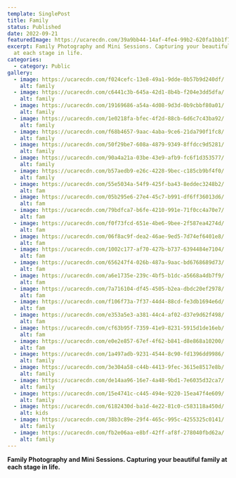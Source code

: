 ```yaml
---
template: SinglePost
title: Family
status: Published
date: 2022-09-21
featuredImage: https://ucarecdn.com/39a9bb44-14af-4fe4-99b2-620fa1bb1f78/
excerpt: Family Photography and Mini Sessions. Capturing your beautiful family
  at each stage in life.
categories:
  - category: Public
gallery:
  - image: https://ucarecdn.com/f024cefc-13e8-49a1-9dde-0b57b9d240df/
    alt: family
  - image: https://ucarecdn.com/c6441c3b-645a-42d1-8b4b-f204e3dd5dfa/
    alt: family
  - image: https://ucarecdn.com/19169686-a54a-4d08-9d3d-0b9cbbf80a01/
    alt: family
  - image: https://ucarecdn.com/1e0218fa-bfec-4f2d-88cb-6d6c7c43ba92/
    alt: family
  - image: https://ucarecdn.com/f68b4657-9aac-4aba-9ce6-21da790f1fc8/
    alt: family
  - image: https://ucarecdn.com/50f29be7-608a-4879-9349-8ffdcc9d5281/
    alt: family
  - image: https://ucarecdn.com/90a4a21a-03be-43e9-afb9-fc6f1d353577/
    alt: family
  - image: https://ucarecdn.com/b57aedb9-e26c-4228-9bec-c185cb9bf4f0/
    alt: family
  - image: https://ucarecdn.com/55e5034a-54f9-425f-ba43-8eddec3248b2/
    alt: fam
  - image: https://ucarecdn.com/05b295e6-27e4-45c7-b991-df6ff36013d6/
    alt: fam
  - image: https://ucarecdn.com/79bdfca7-b6fe-4210-991e-71f0cc4a70e7/
    alt: fam
  - image: https://ucarecdn.com/f0f73fcd-651e-4be6-9bee-2f587ea4274d/
    alt: fam
  - image: https://ucarecdn.com/06f8ac9f-dea2-46ae-9ed5-7d74ef6401e8/
    alt: fam
  - image: https://ucarecdn.com/1002c177-af70-427b-b737-6394484e7104/
    alt: fam
  - image: https://ucarecdn.com/656247f4-026b-487a-9aac-bd6768689d73/
    alt: fam
  - image: https://ucarecdn.com/a6e1735e-239c-4bf5-b1dc-a5668a4db7f9/
    alt: fam
  - image: https://ucarecdn.com/7a716104-df45-4505-b2ea-dbdc20ef2978/
    alt: fam
  - image: https://ucarecdn.com/f106f73a-7f37-44d4-88cd-fe3db1694e6d/
    alt: fam
  - image: https://ucarecdn.com/e353a5e3-a381-44c4-af02-d37e9d62f498/
    alt: fam
  - image: https://ucarecdn.com/cf63b95f-7359-41e9-8231-5915d1de16eb/
    alt: fam
  - image: https://ucarecdn.com/e0e2e857-67ef-4f62-b841-d8e868a10200/
    alt: fam
  - image: https://ucarecdn.com/1a497adb-9231-4544-8c90-fd1396dd9986/
    alt: family
  - image: https://ucarecdn.com/3e304a58-c44b-4413-9fec-3615e8517e8b/
    alt: family
  - image: https://ucarecdn.com/de14aa96-16e7-4a48-9bd1-7e6035d32ca7/
    alt: family
  - image: https://ucarecdn.com/15e4741c-c445-494e-9220-15ea47f4e609/
    alt: family
  - image: https://ucarecdn.com/6182430d-ba1d-4e22-81c0-c583118a450d/
    alt: kids
  - image: https://ucarecdn.com/38b3c89e-29f4-465c-995c-4255325c0141/
    alt: family
  - image: https://ucarecdn.com/fb2e06aa-e8bf-42ff-af8f-278040fbd62a/
    alt: family
---
```

**Family Photography and Mini Sessions. Capturing your beautiful family at each stage in life.**